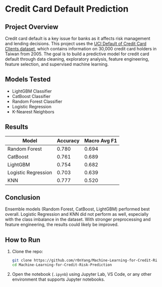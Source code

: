 # Credit Card Default Prediction

## Project Overview
Credit card default is a key issue for banks as it affects risk management and lending decisions. This project uses the [UCI Default of Credit Card Clients dataset](https://www.kaggle.com/datasets/uciml/default-of-credit-card-clients-dataset/data), which contains information on 30,000 credit card holders in Taiwan from 2005. The goal is to build a predictive model for credit card default through data cleaning, exploratory analysis, feature engineering, feature selection, and supervised machine learning.

## Models Tested
- LightGBM Classifier  
- CatBoost Classifier  
- Random Forest Classifier  
- Logistic Regression  
- K-Nearest Neighbors  

## Results
| Model                | Accuracy | Macro Avg F1 |
|-----------------------|----------|----------|
| Random Forest         | 0.780    | 0.694    |
| CatBoost              | 0.761    | 0.689    |
| LightGBM              | 0.754    | 0.682    |
| Logistic Regression   | 0.703    | 0.639    |
| KNN                   | 0.777    | 0.520    |


## Conclusion
Ensemble models (Random Forest, CatBoost, LightGBM) performed best overall. Logistic Regression and KNN did not perform as well, especially with the class imbalance in the dataset. With stronger preprocessing and feature engineering, the results could likely be improved.

## How to Run
1. Clone the repo:  
   ```bash
   git clone https://github.com/r0nYang/Machine-Learning-for-Credit-Risk-Prediction.git
   cd Machine-Learning-for-Credit-Risk-Prediction
2. Open the notebook (`.ipynb`) using Jupyter Lab, VS Code, or any other environment that supports Jupyter notebooks.
